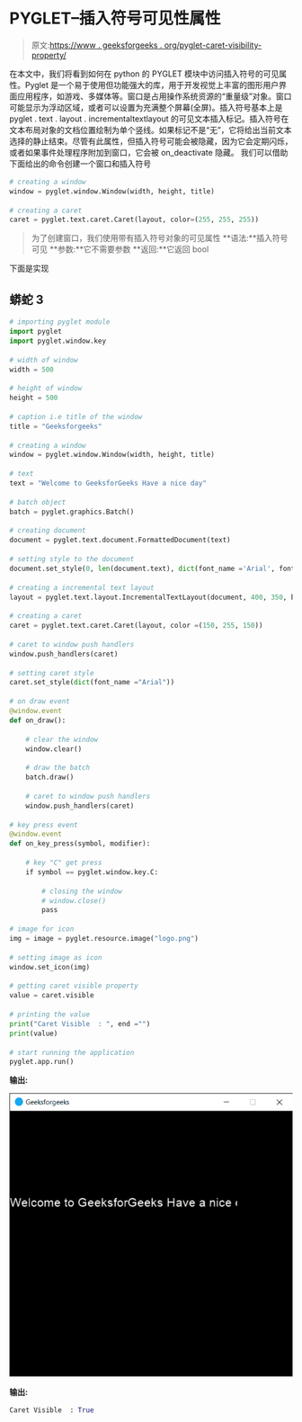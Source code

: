 # PYGLET–插入符号可见性属性

> 原文:[https://www . geeksforgeeks . org/pyglet-caret-visibility-property/](https://www.geeksforgeeks.org/pyglet-caret-visibility-property/)

在本文中，我们将看到如何在 python 的 PYGLET 模块中访问插入符号的可见属性。Pyglet 是一个易于使用但功能强大的库，用于开发视觉上丰富的图形用户界面应用程序，如游戏、多媒体等。窗口是占用操作系统资源的“重量级”对象。窗口可能显示为浮动区域，或者可以设置为充满整个屏幕(全屏)。插入符号基本上是 pyglet . text . layout . incrementaltextlayout 的可见文本插入标记。插入符号在文本布局对象的文档位置绘制为单个竖线。如果标记不是“无”，它将给出当前文本选择的静止结束。尽管有此属性，但插入符号可能会被隐藏，因为它会定期闪烁，或者如果事件处理程序附加到窗口，它会被 on_deactivate 隐藏。
我们可以借助下面给出的命令创建一个窗口和插入符号

```py
# creating a window
window = pyglet.window.Window(width, height, title)

# creating a caret
caret = pyglet.text.caret.Caret(layout, color=(255, 255, 255))
```

> 为了创建窗口，我们使用带有插入符号对象的可见属性
> **语法:**插入符号可见
> **参数:**它不需要参数
> **返回:**它返回 bool

下面是实现

## 蟒蛇 3

```py
# importing pyglet module
import pyglet
import pyglet.window.key

# width of window
width = 500

# height of window
height = 500

# caption i.e title of the window
title = "Geeksforgeeks"

# creating a window
window = pyglet.window.Window(width, height, title)

# text
text = "Welcome to GeeksforGeeks Have a nice day"

# batch object
batch = pyglet.graphics.Batch()

# creating document
document = pyglet.text.document.FormattedDocument(text)

# setting style to the document
document.set_style(0, len(document.text), dict(font_name ='Arial', font_size = 16, color =(255, 255, 255, 255)))

# creating a incremental text layout
layout = pyglet.text.layout.IncrementalTextLayout(document, 400, 350, batch = batch)

# creating a caret
caret = pyglet.text.caret.Caret(layout, color =(150, 255, 150))

# caret to window push handlers
window.push_handlers(caret)

# setting caret style
caret.set_style(dict(font_name ="Arial"))

# on draw event
@window.event
def on_draw():

    # clear the window
    window.clear()

    # draw the batch
    batch.draw()

    # caret to window push handlers
    window.push_handlers(caret)

# key press event   
@window.event
def on_key_press(symbol, modifier):

    # key "C" get press
    if symbol == pyglet.window.key.C:

        # closing the window
        # window.close()
        pass

# image for icon
img = image = pyglet.resource.image("logo.png")

# setting image as icon
window.set_icon(img)

# getting caret visible property
value = caret.visible

# printing the value
print("Caret Visible  : ", end ="")
print(value)

# start running the application
pyglet.app.run()
```

**输出:**

![](img/3036a152ec2981510b3eae8d4c0e18f2.png)

**输出:**

```py
Caret Visible  : True
```